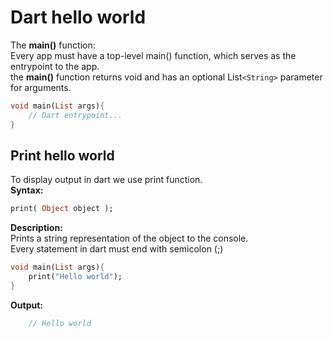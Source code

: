 # Dart hello world

The **main()** function:  
Every app must have a top-level main() function, which serves as the entrypoint to the app.  
the **main()** function returns void and has an optional List`<String>` parameter for arguments.  
```dart
void main(List args){ 
    // Dart entrypoint...
}
```

## Print hello world

To display output in dart we use print function.  
**Syntax:** 

```dart 
print( Object object ); 
```

**Description:**  
Prints a string representation of the object to the console.  
Every statement in dart must end with semicolon (;)

```dart
void main(List args){ 
    print("Hello world");
}
```

**Output:**  

```dart
    // Hello world
```

